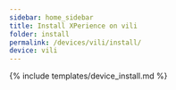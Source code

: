 ```yaml
---
sidebar: home_sidebar
title: Install XPerience on vili
folder: install
permalink: /devices/vili/install/
device: vili
---
```

{% include templates/device_install.md %}
